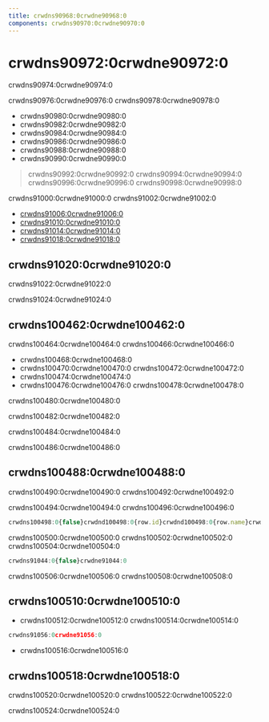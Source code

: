 ```yaml
---
title: crwdns90968:0crwdne90968:0
components: crwdns90970:0crwdne90970:0
---
```


# crwdns90972:0crwdne90972:0

<p class="description">crwdns90974:0crwdne90974:0</p>

crwdns90976:0crwdne90976:0 crwdns90978:0crwdne90978:0

- crwdns90980:0crwdne90980:0
- crwdns90982:0crwdne90982:0
- crwdns90984:0crwdne90984:0
- crwdns90986:0crwdne90986:0
- crwdns90988:0crwdne90988:0
- crwdns90990:0crwdne90990:0

> crwdns90992:0crwdne90992:0 crwdns90994:0crwdne90994:0 crwdns90996:0crwdne90996:0 crwdns90998:0crwdne90998:0

crwdns91000:0crwdne91000:0 crwdns91002:0crwdne91002:0

- [crwdns91006:0crwdne91006:0](crwdns91004:0crwdne91004:0)
- [crwdns91010:0crwdne91010:0](crwdns91008:0crwdne91008:0)
- [crwdns91014:0crwdne91014:0](crwdns91012:0crwdne91012:0)
- [crwdns91018:0crwdne91018:0](crwdns91016:0crwdne91016:0)

## crwdns91020:0crwdne91020:0

crwdns91022:0crwdne91022:0

crwdns91024:0crwdne91024:0

## crwdns100462:0crwdne100462:0

crwdns100464:0crwdne100464:0 crwdns100466:0crwdne100466:0

- crwdns100468:0crwdne100468:0
- crwdns100470:0crwdne100470:0 crwdns100472:0crwdne100472:0
- crwdns100474:0crwdne100474:0
- crwdns100476:0crwdne100476:0 crwdns100478:0crwdne100478:0

crwdns100480:0crwdne100480:0

crwdns100482:0crwdne100482:0

crwdns100484:0crwdne100484:0

crwdns100486:0crwdne100486:0

## crwdns100488:0crwdne100488:0

crwdns100490:0crwdne100490:0 crwdns100492:0crwdne100492:0

crwdns100494:0crwdne100494:0 crwdns100496:0crwdne100496:0

```jsx
crwdns100498:0{false}crwdnd100498:0{row.id}crwdnd100498:0{row.name}crwdnd100498:0{row.calories}crwdnd100498:0{row.fat}crwdne100498:0
```

crwdns100500:0crwdne100500:0 crwdns100502:0crwdne100502:0 crwdns100504:0crwdne100504:0

```jsx
crwdns91044:0{false}crwdne91044:0
```

crwdns100506:0crwdne100506:0 crwdns100508:0crwdne100508:0

## crwdns100510:0crwdne100510:0

- crwdns100512:0crwdne100512:0 crwdns100514:0crwdne100514:0

```jsx
crwdns91056:0crwdne91056:0
```

- crwdns100516:0crwdne100516:0

## crwdns100518:0crwdne100518:0

crwdns100520:0crwdne100520:0 crwdns100522:0crwdne100522:0

crwdns100524:0crwdne100524:0